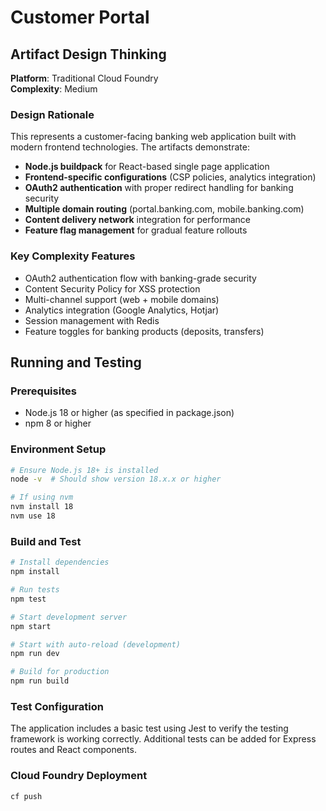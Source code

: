 # Customer Portal

## Artifact Design Thinking

**Platform**: Traditional Cloud Foundry  
**Complexity**: Medium

### Design Rationale
This represents a customer-facing banking web application built with modern frontend technologies. The artifacts demonstrate:

- **Node.js buildpack** for React-based single page application
- **Frontend-specific configurations** (CSP policies, analytics integration)
- **OAuth2 authentication** with proper redirect handling for banking security
- **Multiple domain routing** (portal.banking.com, mobile.banking.com)
- **Content delivery network** integration for performance
- **Feature flag management** for gradual feature rollouts

### Key Complexity Features
- OAuth2 authentication flow with banking-grade security
- Content Security Policy for XSS protection
- Multi-channel support (web + mobile domains)
- Analytics integration (Google Analytics, Hotjar)
- Session management with Redis
- Feature toggles for banking products (deposits, transfers)

## Running and Testing

### Prerequisites
- Node.js 18 or higher (as specified in package.json)
- npm 8 or higher

### Environment Setup
```bash
# Ensure Node.js 18+ is installed
node -v  # Should show version 18.x.x or higher

# If using nvm
nvm install 18
nvm use 18
```

### Build and Test
```bash
# Install dependencies
npm install

# Run tests
npm test

# Start development server
npm start

# Start with auto-reload (development)
npm run dev

# Build for production
npm run build
```

### Test Configuration
The application includes a basic test using Jest to verify the testing framework is working correctly. Additional tests can be added for Express routes and React components.

### Cloud Foundry Deployment
```bash
cf push
```
